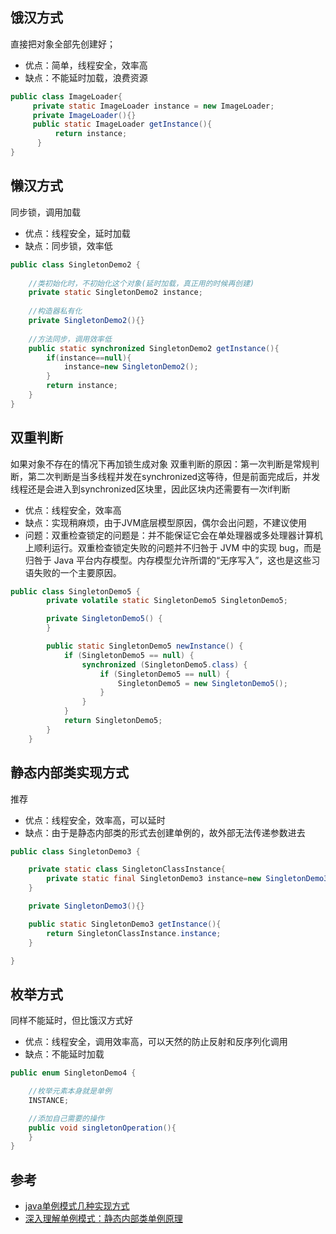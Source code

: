 ## 饿汉方式
直接把对象全部先创建好；
* 优点：简单，线程安全，效率高
* 缺点：不能延时加载，浪费资源
```java
public class ImageLoader{ 
     private static ImageLoader instance = new ImageLoader; 
     private ImageLoader(){} 
     public static ImageLoader getInstance(){  
          return instance;  
      } 
}
```

## 懒汉方式
同步锁，调用加载
* 优点：线程安全，延时加载
* 缺点：同步锁，效率低
```java
public class SingletonDemo2 {
     
    //类初始化时，不初始化这个对象(延时加载，真正用的时候再创建)
    private static SingletonDemo2 instance;
     
    //构造器私有化
    private SingletonDemo2(){}
     
    //方法同步，调用效率低
    public static synchronized SingletonDemo2 getInstance(){
        if(instance==null){
            instance=new SingletonDemo2();
        }
        return instance;
    }
}
```

## 双重判断
如果对象不存在的情况下再加锁生成对象
双重判断的原因：第一次判断是常规判断，第二次判断是当多线程并发在synchronized这等待，但是前面完成后，并发线程还是会进入到synchronized区块里，因此区块内还需要有一次if判断
* 优点：线程安全，效率高
* 缺点：实现稍麻烦，由于JVM底层模型原因，偶尔会出问题，不建议使用
* 问题：双重检查锁定的问题是：并不能保证它会在单处理器或多处理器计算机上顺利运行。双重检查锁定失败的问题并不归咎于 JVM 中的实现 bug，而是归咎于 Java 平台内存模型。内存模型允许所谓的“无序写入”，这也是这些习语失败的一个主要原因。
```java
public class SingletonDemo5 {
        private volatile static SingletonDemo5 SingletonDemo5;

        private SingletonDemo5() {
        }

        public static SingletonDemo5 newInstance() {
            if (SingletonDemo5 == null) {
                synchronized (SingletonDemo5.class) {
                    if (SingletonDemo5 == null) {
                        SingletonDemo5 = new SingletonDemo5();
                    }
                }
            }
            return SingletonDemo5;
        }
    }
```

## 静态内部类实现方式
推荐
* 优点：线程安全，效率高，可以延时
* 缺点：由于是静态内部类的形式去创建单例的，故外部无法传递参数进去
```java
public class SingletonDemo3 {

    private static class SingletonClassInstance{
        private static final SingletonDemo3 instance=new SingletonDemo3();
    }

    private SingletonDemo3(){}

    public static SingletonDemo3 getInstance(){
        return SingletonClassInstance.instance;
    }

}
```

## 枚举方式
同样不能延时，但比饿汉方式好
* 优点：线程安全，调用效率高，可以天然的防止反射和反序列化调用
* 缺点：不能延时加载
```java
public enum SingletonDemo4 {

    //枚举元素本身就是单例
    INSTANCE;

    //添加自己需要的操作
    public void singletonOperation(){
    }
}
```

## 参考
* [java单例模式几种实现方式](https://www.cnblogs.com/ngy0217/p/9006716.html)
* [深入理解单例模式：静态内部类单例原理](https://baijiahao.baidu.com/s?id=1656209409241835176&wfr=spider&for=pc)
